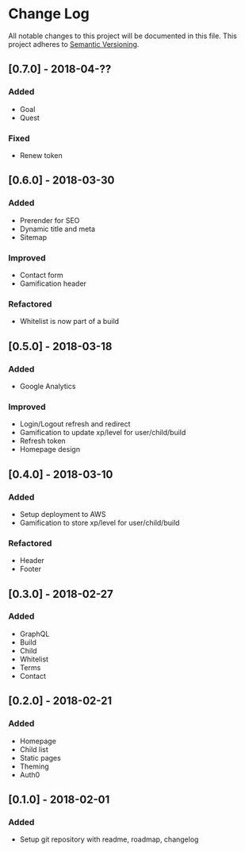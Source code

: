 # Change Log
All notable changes to this project will be documented in this file.
This project adheres to [Semantic Versioning](http://semver.org/).

## [0.7.0] - 2018-04-??

### Added
- Goal
- Quest

### Fixed
- Renew token

## [0.6.0] - 2018-03-30

### Added
- Prerender for SEO
- Dynamic title and meta
- Sitemap

### Improved
- Contact form
- Gamification header

### Refactored
- Whitelist is now part of a build

## [0.5.0] - 2018-03-18

### Added
- Google Analytics

### Improved
- Login/Logout refresh and redirect
- Gamification to update xp/level for user/child/build
- Refresh token
- Homepage design

## [0.4.0] - 2018-03-10

### Added
- Setup deployment to AWS
- Gamification to store xp/level for user/child/build

### Refactored
- Header
- Footer

## [0.3.0] - 2018-02-27

### Added
- GraphQL
- Build
- Child
- Whitelist
- Terms
- Contact

## [0.2.0] - 2018-02-21

### Added
- Homepage
- Child list
- Static pages
- Theming
- Auth0

## [0.1.0] - 2018-02-01

### Added
- Setup git repository with readme, roadmap, changelog
